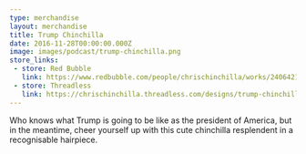 ```yaml
---
type: merchandise
layout: merchandise
title: Trump Chinchilla
date: 2016-11-28T00:00:00.000Z
image: images/podcast/trump-chinchilla.png
store_links:
 - store: Red Bubble
   link: https://www.redbubble.com/people/chrischinchilla/works/24064211-trump-chinchilla
 - store: Threadless
   link: https://chrischinchilla.threadless.com/designs/trump-chinchilla
---
```


Who knows what Trump is going to be like as the president of America, but in the meantime, cheer yourself up with this cute chinchilla resplendent in a recognisable hairpiece.
